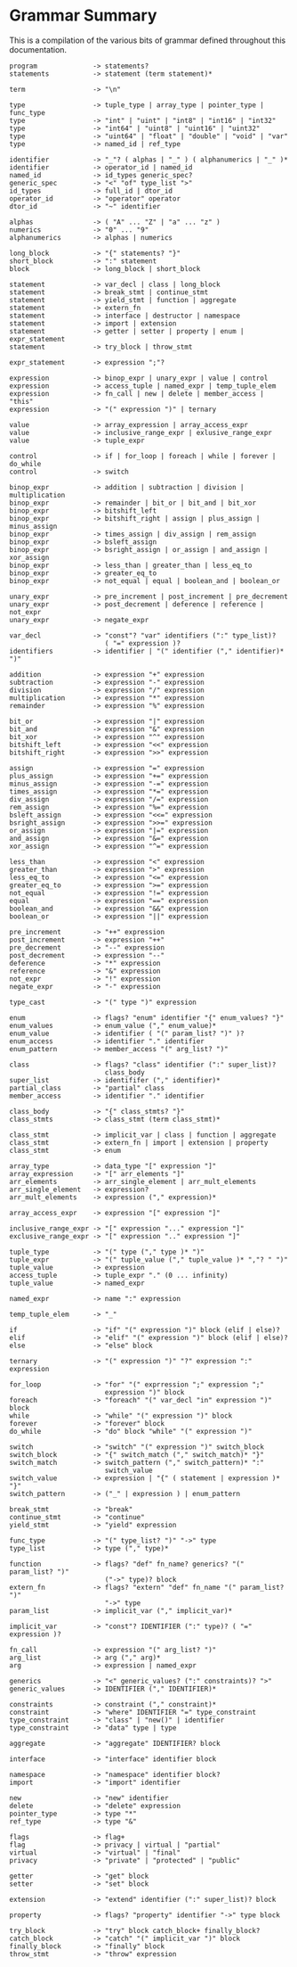 # Grammar Summary

This is a compilation of the various bits of grammar defined throughout this documentation.

	program              -> statements?
	statements           -> statement (term statement)*

	term                 -> "\n"

	type                 -> tuple_type | array_type | pointer_type | func_type
	type                 -> "int" | "uint" | "int8" | "int16" | "int32"
	type                 -> "int64" | "uint8" | "uint16" | "uint32"
	type                 -> "uint64" | "float" | "double" | "void" | "var"
	type                 -> named_id | ref_type

	identifier           -> "_"? ( alphas | "_" ) ( alphanumerics | "_" )*
	identifier           -> operator_id | named_id
	named_id             -> id_types generic_spec?
	generic_spec         -> "<" "of" type_list ">"
	id_types             -> full_id | dtor_id
	operator_id          -> "operator" operator
	dtor_id              -> "~" identifier

	alphas               -> ( "A" ... "Z" | "a" ... "z" )
	numerics             -> "0" ... "9"
	alphanumerics        -> alphas | numerics

	long_block           -> "{" statements? "}"
	short_block          -> ":" statement
	block                -> long_block | short_block

	statement            -> var_decl | class | long_block
	statement            -> break_stmt | continue_stmt
	statement            -> yield_stmt | function | aggregate
	statement            -> extern_fn
	statement            -> interface | destructor | namespace
	statement            -> import | extension
	statement            -> getter | setter | property | enum | expr_statement
	statement            -> try_block | throw_stmt

	expr_statement       -> expression ";"?

	expression           -> binop_expr | unary_expr | value | control
	expression           -> access_tuple | named_expr | temp_tuple_elem
	expression           -> fn_call | new | delete | member_access | "this"
	expression           -> "(" expression ")" | ternary

	value                -> array_expression | array_access_expr
	value                -> inclusive_range_expr | exlusive_range_expr
	value                -> tuple_expr

	control              -> if | for_loop | foreach | while | forever | do_while
	control              -> switch

	binop_expr           -> addition | subtraction | division | multiplication
	binop_expr           -> remainder | bit_or | bit_and | bit_xor
	binop_expr           -> bitshift_left
	binop_expr           -> bitshift_right | assign | plus_assign | minus_assign
	binop_expr           -> times_assign | div_assign | rem_assign
	binop_expr           -> bsleft_assign
	binop_expr           -> bsright_assign | or_assign | and_assign | xor_assign
	binop_expr           -> less_than | greater_than | less_eq_to
	binop_expr           -> greater_eq_to
	binop_expr           -> not_equal | equal | boolean_and | boolean_or

	unary_expr           -> pre_increment | post_increment | pre_decrement
	unary_expr           -> post_decrement | deference | reference | not_expr
	unary_expr           -> negate_expr

	var_decl             -> "const"? "var" identifiers (":" type_list)?
	                        ( "=" expression )?
	identifiers          -> identifier | "(" identifier ("," identifier)* ")"

	addition             -> expression "+" expression
	subtraction          -> expression "-" expression
	division             -> expression "/" expression
	multiplication       -> expression "*" expression
	remainder            -> expression "%" expression

	bit_or               -> expression "|" expression
	bit_and              -> expression "&" expression
	bit_xor              -> expression "^" expression
	bitshift_left        -> expression "<<" expression
	bitshift_right       -> expression ">>" expression

	assign               -> expression "=" expression
	plus_assign          -> expression "+=" expression
	minus_assign         -> expression "-=" expression
	times_assign         -> expression "*=" expression
	div_assign           -> expression "/=" expression
	rem_assign           -> expression "%=" expression
	bsleft_assign        -> expression "<<=" expression
	bsright_assign       -> expression ">>=" expression
	or_assign            -> expression "|=" expression
	and_assign           -> expression "&=" expression
	xor_assign           -> expression "^=" expression

	less_than            -> expression "<" expression
	greater_than         -> expression ">" expression
	less_eq_to           -> expression "<=" expression
	greater_eq_to        -> expression ">=" expression
	not_equal            -> expression "!=" expression
	equal                -> expression "==" expression
	boolean_and          -> expression "&&" expression
	boolean_or           -> expression "||" expression

	pre_increment        -> "++" expression
	post_increment       -> expression "++"
	pre_decrement        -> "--" expression
	post_decrement       -> expression "--"
	deference            -> "*" expression
	reference            -> "&" expression
	not_expr             -> "!" expression
	negate_expr          -> "-" expression

	type_cast            -> "(" type ")" expression

	enum                 -> flags? "enum" identifier "{" enum_values? "}"
	enum_values          -> enum_value ("," enum_value)*
	enum_value           -> identifier ( "(" param_list? ")" )?
	enum_access          -> identifier "." identifier
	enum_pattern         -> member_access "(" arg_list? ")"

	class                -> flags? "class" identifier (":" super_list)?
	                        class_body
	super_list           -> identififer ("," identifier)*
	partial_class        -> "partial" class
	member_access        -> identifier "." identifier

	class_body           -> "{" class_stmts? "}"
	class_stmts          -> class_stmt (term class_stmt)*

	class_stmt           -> implicit_var | class | function | aggregate
	class_stmt           -> extern_fn | import | extension | property
	class_stmt           -> enum

	array_type           -> data_type "[" expression "]"
	array_expression     -> "[" arr_elements "]"
	arr_elements         -> arr_single_element | arr_mult_elements
	arr_single_element   -> expression?
	arr_mult_elements    -> expression ("," expression)*

	array_access_expr    -> expression "[" expression "]"

	inclusive_range_expr -> "[" expression "..." expression "]"
	exclusive_range_expr -> "[" expression ".." expression "]"

	tuple_type           -> "(" type ("," type )* ")"
	tuple_expr           -> "(" tuple_value ("," tuple_value )* ","? " ")"
	tuple_value          -> expression
	access_tuple         -> tuple_expr "." (0 ... infinity)
	tuple_value          -> named_expr

	named_expr           -> name ":" expression

	temp_tuple_elem      -> "_"

	if                   -> "if" "(" expression ")" block (elif | else)?
	elif                 -> "elif" "(" expression ")" block (elif | else)?
	else                 -> "else" block

	ternary              -> "(" expression ")" "?" expression ":" expression

	for_loop             -> "for" "(" exprression ";" expression ";"
	                        expression ")" block
	foreach              -> "foreach" "(" var_decl "in" expression ")" block
	while                -> "while" "(" expression ")" block
	forever              -> "forever" block
	do_while             -> "do" block "while" "(" expression ")"

	switch               -> "switch" "(" expression ")" switch_block
	switch_block         -> "{" switch_match ("," switch_match)* "}"
    switch_match         -> switch_pattern ("," switch_pattern)* ":"
	                        switch_value
    switch_value         -> expression | "{" ( statement | expression )* "}"
    switch_pattern       -> ("_" | expression ) | enum_pattern

	break_stmt           -> "break"
	continue_stmt        -> "continue"
	yield_stmt           -> "yield" expression

    func_type            -> "(" type_list? ")" "->" type
    type_list            -> type ("," type)*

    function             -> flags? "def" fn_name? generics? "(" param_list? ")"
	                        ("->" type)? block
    extern_fn            -> flags? "extern" "def" fn_name "(" param_list? ")"
	                        "->" type
    param_list           -> implicit_var ("," implicit_var)*

	implicit_var         -> "const"? IDENTIFIER (":" type)? ( "=" expression )?

    fn_call              -> expression "(" arg_list? ")"
    arg_list             -> arg ("," arg)*
    arg                  -> expression | named_expr

	generics             -> "<" generic_values? (":" constraints)? ">"
	generic_values       -> IDENTIFIER ("," IDENTIFIER)*

	constraints          -> constraint ("," constraint)*
	constraint           -> "where" IDENTIFIER "=" type_constraint
	type_constraint      -> "class" | "new()" | identifier
	type_constraint      -> "data" type | type

    aggregate            -> "aggregate" IDENTIFIER? block

	interface            -> "interface" identifier block

	namespace            -> "namespace" identifier block?
	import               -> "import" identifier

	new                  -> "new" identifier
	delete               -> "delete" expression
	pointer_type         -> type "*"
	ref_type             -> type "&"

	flags                -> flag+
	flag                 -> privacy | virtual | "partial"
	virtual              -> "virtual" | "final"
	privacy              -> "private" | "protected" | "public"

	getter               -> "get" block
	setter               -> "set" block

	extension            -> "extend" identifier (":" super_list)? block

	property             -> flags? "property" identifier "->" type block

	try_block            -> "try" block catch_block+ finally_block?
	catch_block          -> "catch" "(" implicit_var ")" block
	finally_block        -> "finally" block
	throw_stmt           -> "throw" expression
